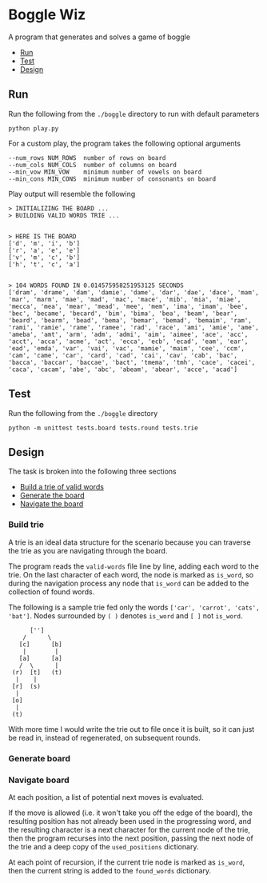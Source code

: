 # Boggle Wiz
A program that generates and solves a game of boggle

- [Run](#run)
- [Test](#test)
- [Design](#design)


## Run
Run the following from the `./boggle` directory to run with default parameters
```
python play.py
```

For a custom play, the program takes the following optional arguments
```
--num_rows NUM_ROWS  number of rows on board
--num_cols NUM_COLS  number of columns on board
--min_vow MIN_VOW    minimum number of vowels on board
--min_cons MIN_CONS  minimum number of consonants on board
```

Play output will resemble the following
```
> INITIALIZING THE BOARD ...
> BUILDING VALID WORDS TRIE ...


> HERE IS THE BOARD
['d', 'm', 'i', 'b']
['r', 'a', 'e', 'e']
['v', 'm', 'c', 'b']
['h', 't', 'c', 'a']


> 104 WORDS FOUND IN 0.014575958251953125 SECONDS
['dram', 'drame', 'dam', 'damie', 'dame', 'dar', 'dae', 'dace', 'mam', 'mar', 'marm', 'mae', 'mad', 'mac', 'mace', 'mib', 'mia', 'miae', 'mecca', 'mea', 'mear', 'mead', 'mee', 'mem', 'ima', 'imam', 'bee', 'bec', 'became', 'becard', 'bim', 'bima', 'bea', 'beam', 'bear', 'beard', 'bearm', 'bead', 'bema', 'bemar', 'bemad', 'bemaim', 'ram', 'rami', 'ramie', 'rame', 'ramee', 'rad', 'race', 'ami', 'amie', 'ame', 'ameba', 'amt', 'arm', 'adm', 'admi', 'aim', 'aimee', 'ace', 'acc', 'acct', 'acca', 'acme', 'act', 'ecca', 'ecb', 'ecad', 'eam', 'ear', 'ead', 'emda', 'var', 'vai', 'vac', 'mamie', 'maim', 'cee', 'ccm', 'cam', 'came', 'car', 'card', 'cad', 'cai', 'cav', 'cab', 'bac', 'bacca', 'baccar', 'baccae', 'bact', 'tmema', 'tmh', 'cace', 'cacei', 'caca', 'cacam', 'abe', 'abc', 'abeam', 'abear', 'acce', 'acad']
```

## Test
Run the following from the `./boggle` directory
```
python -m unittest tests.board tests.round tests.trie
```

## Design
The task is broken into the following three sections

- [Build a trie of valid words](#build-trie)
- [Generate the board](#generate-board)
- [Navigate the board](#navigate-board)

### Build trie
A trie is an ideal data structure for the scenario because you can traverse the trie as you are navigating through the board.

The program reads the `valid-words` file line by line, adding each word to the trie. On the last character of each word, the node is marked as `is_word`, so during the navigation process any node that `is_word` can be added to the collection of found words.


The following is a sample trie fed only the words `['car', 'carrot', 'cats', 'bat']`. Nodes surrounded by `( )` denotes `is_word` and `[ ]` not `is_word`.
```
      ['']
    /      \
   [c]      [b]
    |        |
   [a]      [a]
   /  \      |
 (r)  [t]   (t)   
  |    |
 [r]  (s)
  |
 [o]
  |
 (t)
```

With more time I would write the trie out to file once it is built, so it can just be read in, instead of regenerated, on subsequent rounds.

### Generate board

### Navigate board
At each position, a list of potential next moves is evaluated.

If the move is allowed (i.e. it won't take you off the edge of the board), the resulting position has not already been used in the progressing word, and the resulting character is a next character for the current node of the trie, then the program recurses into the next position, passing the next node of the trie and a deep copy of the `used_positions` dictionary.

At each point of recursion, if the current trie node is marked as `is_word`, then the current string is added to the `found_words` dictionary.
